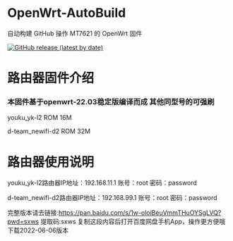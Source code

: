 # OpenWrt-AutoBuild
自动构建 GitHub 操作 MT7621 的 OpenWrt 固件

[![GitHub release (latest by date)](https://img.shields.io/github/v/release/cnbbx/OpenWrt-AutoBuild?style=for-the-badge&label=Download)](https://github.com/cnbbx/OpenWrt-AutoBuild/releases/latest)

# 路由器固件介绍
### 本固件基于openwrt-22.03稳定版编译而成  其他同型号的可强刷
youku_yk-l2 ROM 16M

d-team_newifi-d2 ROM 32M

# 路由器使用说明
youku_yk-l2路由器IP地址：192.168.11.1 账号：root   密码：password

d-team_newifi-d2路由器IP地址：192.168.99.1 账号：root   密码：password

完整版本请去链接:https://pan.baidu.com/s/1w-oloiBeuVmmTHuOYSgLVQ?pwd=sxws 提取码:sxws 复制这段内容后打开百度网盘手机App，操作更方便哦  下载2022-06-06版本
